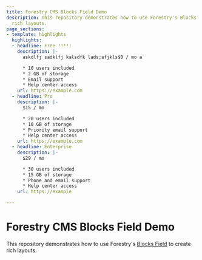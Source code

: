 ```yaml
---
title: Forestry CMS Blocks Field Demo
description: This repository demonstrates how to use Forestry's Blocks Field to create
  rich layouts.
page_sections:
- template: highlights
  highlights:
  - headline: Free !!!!!
    description: |-
      askdlfj sadklfj kalsdfk lads;afjkls$0 / mo a

      * 10 users included
      * 2 GB of storage
      * Email support
      * Help center access
    url: https://example.com
  - headline: Pro
    description: |-
      $15 / mo

      * 20 users included
      * 10 GB of storage
      * Priority email support
      * Help center access
    url: https://example.com
  - headline: Enterprise
    description: |-
      $29 / mo

      * 30 users included
      * 15 GB of storage
      * Phone and email support
      * Help center access
    url: https://example

---
```

# Forestry CMS Blocks Field Demo

This repository demonstrates how to use Forestry's [Blocks Field](https://forestry.io/docs/settings/fields/#blocks) to create rich layouts.